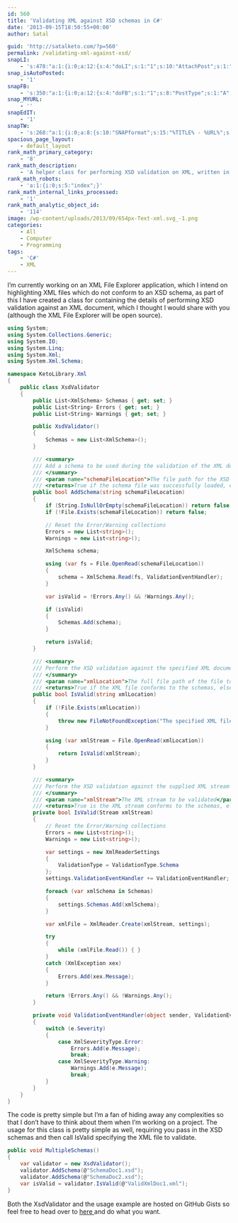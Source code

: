 ```yaml
---
id: 560
title: 'Validating XML against XSD schemas in C#'
date: '2013-09-15T18:50:55+00:00'
author: Satal

guid: 'http://satalketo.com/?p=560'
permalink: /validating-xml-against-xsd/
snapLI:
    - 's:478:"a:1:{i:0;a:12:{s:4:"doLI";s:1:"1";s:10:"AttachPost";s:1:"1";s:10:"SNAPformat";s:27:"New post  - %TITLE% (%URL%)";s:11:"SNAPformatT";s:18:"New Post - %TITLE%";s:11:"isPrePosted";s:1:"1";s:8:"isPosted";s:1:"1";s:4:"pgID";s:123:"http://www.linkedin.com/updates?discuss=&amp;scope=25932443&amp;stype=M&amp;topic=5785082122888818688&amp;type=U&amp;a=Ac66";s:5:"pDate";s:19:"2013-09-15 18:50:59";s:9:"isAutoImg";s:1:"A";s:8:"imgToUse";b:0;s:9:"isAutoURL";s:1:"A";s:8:"urlToUse";b:0;}}";'
snap_isAutoPosted:
    - '1'
snapFB:
    - 's:350:"a:1:{i:0;a:12:{s:4:"doFB";s:1:"1";s:8:"PostType";s:1:"A";s:10:"AttachPost";s:1:"1";s:10:"SNAPformat";s:18:"New post - %TITLE%";s:11:"isPrePosted";s:1:"1";s:8:"isPosted";s:1:"1";s:4:"pgID";s:27:"605595058_10151566215040059";s:5:"pDate";s:19:"2013-09-15 18:50:59";s:9:"isAutoImg";s:1:"A";s:8:"imgToUse";b:0;s:9:"isAutoURL";s:1:"A";s:8:"urlToUse";b:0;}}";'
snap_MYURL:
    - ''
snapEdIT:
    - '1'
snapTW:
    - 's:268:"a:1:{i:0;a:8:{s:10:"SNAPformat";s:15:"%TITLE% - %URL%";s:8:"attchImg";s:1:"1";s:9:"isAutoImg";s:1:"A";s:8:"imgToUse";s:0:"";s:9:"msgFormat";s:59:"New post (%TITLE%) has been published on %SITENAME% - %URL%";s:9:"isAutoURL";s:1:"A";s:8:"urlToUse";s:0:"";s:2:"do";i:0;}}";'
spacious_page_layout:
    - default_layout
rank_math_primary_category:
    - '8'
rank_math_description:
    - 'A helper class for performing XSD validation on XML, written in C#'
rank_math_robots:
    - 'a:1:{i:0;s:5:"index";}'
rank_math_internal_links_processed:
    - '1'
rank_math_analytic_object_id:
    - '114'
image: /wp-content/uploads/2013/09/654px-Text-xml.svg_-1.png
categories:
    - All
    - Computer
    - Programming
tags:
    - 'C#'
    - XML
---
```


I’m currently working on an XML File Explorer application, which I intend on highlighting XML files which do not conform to an XSD schema, as part of this I have created a class for containing the details of performing XSD validation against an XML document, which I thought I would share with you (although the XML File Explorer will be open source).

```csharp
using System;
using System.Collections.Generic;
using System.IO;
using System.Linq;
using System.Xml;
using System.Xml.Schema;

namespace KetoLibrary.Xml
{
    public class XsdValidator
    {
        public List<XmlSchema> Schemas { get; set; }
        public List<String> Errors { get; set; }
        public List<String> Warnings { get; set; }

        public XsdValidator()
        {
            Schemas = new List<XmlSchema>();
        }

        /// <summary>
        /// Add a schema to be used during the validation of the XML document
        /// </summary>
        /// <param name="schemaFileLocation">The file path for the XSD schema file to be added for validation</param>
        /// <returns>True if the schema file was successfully loaded, else false (if false, view Errors/Warnings for reason why)</returns>
        public bool AddSchema(string schemaFileLocation)
        {
            if (String.IsNullOrEmpty(schemaFileLocation)) return false;
            if (!File.Exists(schemaFileLocation)) return false;

            // Reset the Error/Warning collections
            Errors = new List<string>();
            Warnings = new List<string>();

            XmlSchema schema;

            using (var fs = File.OpenRead(schemaFileLocation))
            {
                schema = XmlSchema.Read(fs, ValidationEventHandler);
            }

            var isValid = !Errors.Any() && !Warnings.Any();

            if (isValid)
            {
                Schemas.Add(schema);
            }

            return isValid;
        }

        /// <summary>
        /// Perform the XSD validation against the specified XML document
        /// </summary>
        /// <param name="xmlLocation">The full file path of the file to be validated</param>
        /// <returns>True if the XML file conforms to the schemas, else false</returns>
        public bool IsValid(string xmlLocation)
        {
            if (!File.Exists(xmlLocation))
            {
                throw new FileNotFoundException("The specified XML file does not exist", xmlLocation);
            }

            using (var xmlStream = File.OpenRead(xmlLocation))
            {
                return IsValid(xmlStream);
            }
        }

        /// <summary>
        /// Perform the XSD validation against the supplied XML stream
        /// </summary>
        /// <param name="xmlStream">The XML stream to be validated</param>
        /// <returns>True is the XML stream conforms to the schemas, else false</returns>
        private bool IsValid(Stream xmlStream)
        {
            // Reset the Error/Warning collections
            Errors = new List<string>();
            Warnings = new List<string>();

            var settings = new XmlReaderSettings
            {
                ValidationType = ValidationType.Schema
            };
            settings.ValidationEventHandler += ValidationEventHandler;

            foreach (var xmlSchema in Schemas)
            {
                settings.Schemas.Add(xmlSchema);
            }

            var xmlFile = XmlReader.Create(xmlStream, settings);

            try
            {
                while (xmlFile.Read()) { }
            }
            catch (XmlException xex)
            {
                Errors.Add(xex.Message);
            }

            return !Errors.Any() && !Warnings.Any();
        }

        private void ValidationEventHandler(object sender, ValidationEventArgs e)
        {
            switch (e.Severity)
            {
                case XmlSeverityType.Error:
                    Errors.Add(e.Message);
                    break;
                case XmlSeverityType.Warning:
                    Warnings.Add(e.Message);
                    break;
            }
        }
    }
}
```

The code is pretty simple but I’m a fan of hiding away any complexities so that I don’t have to think about them when I’m working on a project. The usage for this class is pretty simple as well, requiring you pass in the XSD schemas and then call IsValid specifying the XML file to validate.

```csharp
public void MultipleSchemas()
{
    var validator = new XsdValidator();
    validator.AddSchema(@"SchemaDoc1.xsd");
    validator.AddSchema(@"SchemaDoc2.xsd");
    var isValid = validator.IsValid(@"ValidXmlDoc1.xml");
}
```

Both the XsdValidator and the usage example are hosted on GitHub Gists so feel free to head over to [here ](https://gist.github.com/Satal/6573330 "XsdValidator")and do what you want.